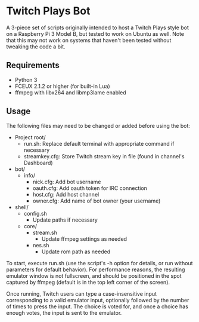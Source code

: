 # Twitch Plays Bot

A 3-piece set of scripts originally intended to host a Twitch Plays style bot on a Raspberry Pi 3 Model B, but tested to work on Ubuntu as well. Note that this may not work on systems that haven't been tested without tweaking the code a bit.

## Requirements

* Python 3
* FCEUX 2.1.2 or higher (for built-in Lua)
* ffmpeg with libx264 and libmp3lame enabled

## Usage

The following files may need to be changed or added before using the bot:

* Project root/
	* run.sh: Replace default terminal with appropriate command if necessary
	* streamkey.cfg: Store Twitch stream key in file (found in channel's Dashboard)
* bot/
	* info/
		* nick.cfg: Add bot username
		* oauth.cfg: Add oauth token for IRC connection
		* host.cfg: Add host channel
		* owner.cfg: Add name of bot owner (your username)
* shell/
	* config.sh
		* Update paths if necessary
	* core/
		* stream.sh
			* Update ffmpeg settings as needed
        * nes.sh
            * Update rom path as needed
        
To start, execute run.sh (use the script's -h option for details, or run without parameters for default behavior). For performance reasons, the resulting emulator window is not fullscreen, and should be positioned in the spot captured by ffmpeg (default is in the top left corner of the screen).

Once running, Twitch users can type a case-insensitive input corresponding to a valid emulator input, optionally followed by the number of times to press the input. The choice is voted for, and once a choice has enough votes, the input is sent to the emulator.
